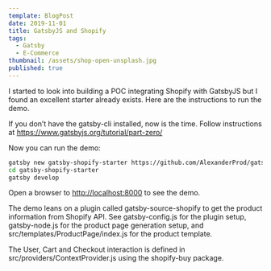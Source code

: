 ```yaml
---
template: BlogPost
date: 2019-11-01
title: GatsbyJS and Shopify
tags:
  - Gatsby
  - E-Commerce
thumbnail: /assets/shop-open-unsplash.jpg
published: true
---
```


I started to look into building a POC integrating Shopify with GatsbyJS but I found an excellent starter already exists. Here are the instructions to run the demo.

If you don’t have the gatsby-cli installed, now is the time. Follow instructions at <https://www.gatsbyjs.org/tutorial/part-zero/>

Now you can run the demo:

```bash
gatsby new gatsby-shopify-starter https://github.com/AlexanderProd/gatsby-shopify-starter
cd gatsby-shopify-starter
gatsby develop
```

Open a browser to [http://localhost:8000](http://localhost:8000/) to see the demo.

The demo leans on a plugin called gatsby-source-shopify to get the product information from Shopify API. See gatsby-config.js for the plugin setup, gatsby-node.js for the product page generation setup, and src/templates/ProductPage/index.js for the product template.

The User, Cart and Checkout interaction is defined in src/providers/ContextProvider.js using the shopify-buy package.
